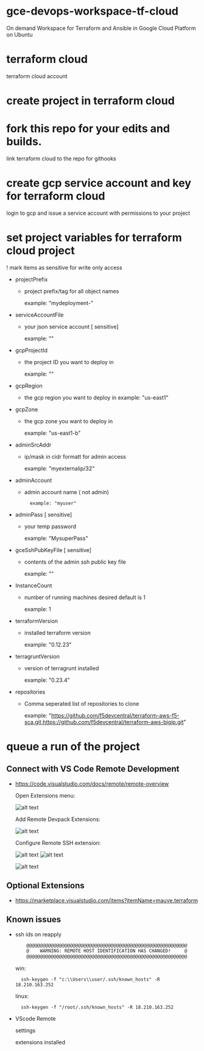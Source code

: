 # gce-devops-workspace-tf-cloud
On demand Workspace for Terraform and Ansible in Google Cloud Platform on Ubuntu

# terraform cloud
terraform cloud account
# create project in terraform cloud

# fork this repo for your edits and builds.
link terraform cloud to the repo for githooks

# create gcp service account and key for terraform cloud
login to gcp and issue a service account with permissions to your project

# set project variables for terraform cloud project
! mark items as sensitive for write only access
- projectPrefix
    - project prefix/tag for all object names
    
        example: "mydeployment-"

- serviceAccountFile
    - your json service account [ sensitive]
        
        example: ""

- gcpProjectId
    - the project ID you want to deploy in
        
        example: ""

- gcpRegion
    - the gcp region you want to deploy in
        example: "us-east1"

- gcpZone
    - the gcp zone you want to deploy in
        
        example: "us-east1-b"

- adminSrcAddr
    - ip/mask in cidr formatt for admin access
        
        example: "myexternalip/32"

- adminAccount
    - admin account name ( not admin)

            example: "myuser"
        
- adminPass [ sensitive]
    - your temp password
        
        example: "MysuperPass"
        
- gceSshPubKeyFile [ sensitive]
    - contents of the admin ssh public key file
        
        example: ""

- InstanceCount
    - number of running machines desired default is 1
        
         example: 1
            
- terraformVersion
    - installed terraform version
        
        example: "0.12.23"
        
- terragruntVersion
    - version of terragrunt installed
        
        example: "0.23.4"
        
- repositories
    - Comma seperated list of repositories to clone
        
        example: "https://github.com/f5devcentral/terraform-aws-f5-sca.git,https://github.com/f5devcentral/terraform-aws-bigip.git"
        
# queue a run of the project


## Connect with VS Code Remote Development
- https://code.visualstudio.com/docs/remote/remote-overview

    Open Extensions menu: 

    ![alt text][vscodeExtensions]

    [vscodeExtensions]: images/vscodeExtensions.PNG "vscode extensions"

    Add Remote Devpack Extensions: 

    ![alt text][devPack]

    [devPack]: images/remoteDevPack.PNG "Remote Dev Pack"

    Configure Remote SSH extension: 

    ![alt text][remoteExt] ![alt text][remoteConfig]

    ![alt text][sshConfig]

    [remoteExt]: images/remoteIcon.PNG "Remote SSH icon"

    [remoteConfig]: images/remoteConfig.PNG "Remote SSH config"

    [sshConfig]: images/sshConfigGCE.PNG "SSH config"

## Optional Extensions
- https://marketplace.visualstudio.com/items?itemName=mauve.terraform

## Known issues
- ssh ids on reapply
    ```bash
        @@@@@@@@@@@@@@@@@@@@@@@@@@@@@@@@@@@@@@@@@@@@@@@@@@@@@@@@@@@
        @    WARNING: REMOTE HOST IDENTIFICATION HAS CHANGED!     @
        @@@@@@@@@@@@@@@@@@@@@@@@@@@@@@@@@@@@@@@@@@@@@@@@@@@@@@@@@@@
    ```
    win:
        
        ssh-keygen -f "c:\\Users\\user/.ssh/known_hosts" -R 18.210.163.252
    linux:

        ssh-keygen -f "/root/.ssh/known_hosts" -R 18.210.163.252
- VScode Remote
     
     settings
     
     extensions installed